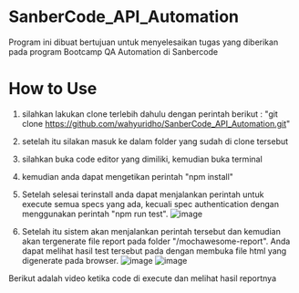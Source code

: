 # SanberCode_API_Automation

Program ini dibuat bertujuan untuk menyelesaikan tugas yang diberikan pada program Bootcamp QA Automation di Sanbercode

# How to Use

1. silahkan lakukan clone terlebih dahulu dengan perintah berikut :
   "git clone https://github.com/wahyuridho/SanberCode_API_Automation.git"

2. setelah itu silakan masuk ke dalam folder yang sudah di clone tersebut

3. silahkan buka code editor yang dimiliki, kemudian buka terminal

4. kemudian anda dapat mengetikan perintah "npm install"

5. Setelah selesai terinstall anda dapat menjalankan perintah untuk execute semua specs yang ada, kecuali spec authentication dengan menggunakan perintah "npm run test".
![image](https://github.com/user-attachments/assets/2c320b76-08d6-4a1c-b29e-228c078770b0)


6. Setelah itu sistem akan menjalankan perintah tersebut dan kemudian akan tergenerate file report pada folder "/mochawesome-report". Anda dapat melihat hasil test tersebut pada dengan membuka file html yang digenerate pada browser.
![image](https://github.com/user-attachments/assets/0adf7a5a-1fa8-4869-82e4-81411e352ab0)
![image](https://github.com/user-attachments/assets/35de8a58-bf51-4576-83e4-82a6d85e306d)


Berikut adalah video ketika code di execute dan melihat hasil reportnya

